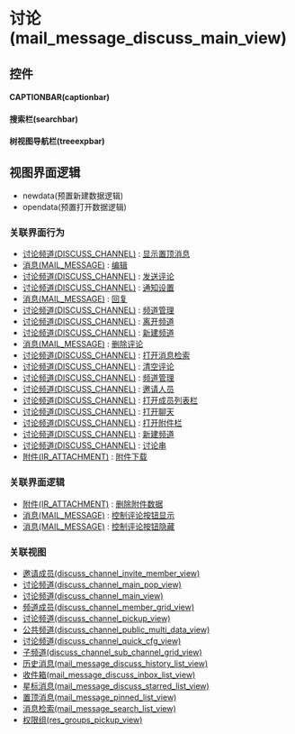 # 讨论(mail_message_discuss_main_view)  <!-- {docsify-ignore-all} -->



## 控件
#### CAPTIONBAR(captionbar)
#### 搜索栏(searchbar)
#### 树视图导航栏(treeexpbar)

## 视图界面逻辑
  * newdata(预置新建数据逻辑)
  * opendata(预置打开数据逻辑)


### 关联界面行为
  * [讨论频道(DISCUSS_CHANNEL)](module/discuss/discuss_channel) : [显示置顶消息](module/discuss/discuss_channel#界面行为)
  * [消息(MAIL_MESSAGE)](module/mail/mail_message) : [编辑](module/mail/mail_message#界面行为)
  * [讨论频道(DISCUSS_CHANNEL)](module/discuss/discuss_channel) : [发送评论](module/discuss/discuss_channel#界面行为)
  * [讨论频道(DISCUSS_CHANNEL)](module/discuss/discuss_channel) : [通知设置](module/discuss/discuss_channel#界面行为)
  * [消息(MAIL_MESSAGE)](module/mail/mail_message) : [回复](module/mail/mail_message#界面行为)
  * [讨论频道(DISCUSS_CHANNEL)](module/discuss/discuss_channel) : [频道管理](module/discuss/discuss_channel#界面行为)
  * [讨论频道(DISCUSS_CHANNEL)](module/discuss/discuss_channel) : [离开频道](module/discuss/discuss_channel#界面行为)
  * [讨论频道(DISCUSS_CHANNEL)](module/discuss/discuss_channel) : [新建频道](module/discuss/discuss_channel#界面行为)
  * [消息(MAIL_MESSAGE)](module/mail/mail_message) : [删除评论](module/mail/mail_message#界面行为)
  * [讨论频道(DISCUSS_CHANNEL)](module/discuss/discuss_channel) : [打开消息检索](module/discuss/discuss_channel#界面行为)
  * [讨论频道(DISCUSS_CHANNEL)](module/discuss/discuss_channel) : [清空评论](module/discuss/discuss_channel#界面行为)
  * [讨论频道(DISCUSS_CHANNEL)](module/discuss/discuss_channel) : [频道管理](module/discuss/discuss_channel#界面行为)
  * [讨论频道(DISCUSS_CHANNEL)](module/discuss/discuss_channel) : [邀请人员](module/discuss/discuss_channel#界面行为)
  * [讨论频道(DISCUSS_CHANNEL)](module/discuss/discuss_channel) : [打开成员列表栏](module/discuss/discuss_channel#界面行为)
  * [讨论频道(DISCUSS_CHANNEL)](module/discuss/discuss_channel) : [打开聊天](module/discuss/discuss_channel#界面行为)
  * [讨论频道(DISCUSS_CHANNEL)](module/discuss/discuss_channel) : [打开附件栏](module/discuss/discuss_channel#界面行为)
  * [讨论频道(DISCUSS_CHANNEL)](module/discuss/discuss_channel) : [新建频道](module/discuss/discuss_channel#界面行为)
  * [讨论频道(DISCUSS_CHANNEL)](module/discuss/discuss_channel) : [讨论串](module/discuss/discuss_channel#界面行为)
  * [附件(IR_ATTACHMENT)](module/base/ir_attachment) : [附件下载](module/base/ir_attachment#界面行为)

### 关联界面逻辑
  * [附件(IR_ATTACHMENT)](module/base/ir_attachment) : [删除附件数据](module/base/ir_attachment/uilogic/delete_attachment)
  * [消息(MAIL_MESSAGE)](module/mail/mail_message) : [控制评论按钮显示](module/mail/mail_message/uilogic/comment_icon_show)
  * [消息(MAIL_MESSAGE)](module/mail/mail_message) : [控制评论按钮隐藏](module/mail/mail_message/uilogic/comment_icon_hidden)

### 关联视图
  * [邀请成员(discuss_channel_invite_member_view)](app/view/discuss_channel_invite_member_view)
  * [讨论频道(discuss_channel_main_pop_view)](app/view/discuss_channel_main_pop_view)
  * [讨论频道(discuss_channel_main_view)](app/view/discuss_channel_main_view)
  * [频道成员(discuss_channel_member_grid_view)](app/view/discuss_channel_member_grid_view)
  * [讨论频道(discuss_channel_pickup_view)](app/view/discuss_channel_pickup_view)
  * [公共频道(discuss_channel_public_multi_data_view)](app/view/discuss_channel_public_multi_data_view)
  * [讨论频道(discuss_channel_quick_cfg_view)](app/view/discuss_channel_quick_cfg_view)
  * [子频道(discuss_channel_sub_channel_grid_view)](app/view/discuss_channel_sub_channel_grid_view)
  * [历史消息(mail_message_discuss_history_list_view)](app/view/mail_message_discuss_history_list_view)
  * [收件箱(mail_message_discuss_inbox_list_view)](app/view/mail_message_discuss_inbox_list_view)
  * [星标消息(mail_message_discuss_starred_list_view)](app/view/mail_message_discuss_starred_list_view)
  * [置顶消息(mail_message_pinned_list_view)](app/view/mail_message_pinned_list_view)
  * [消息检索(mail_message_search_list_view)](app/view/mail_message_search_list_view)
  * [权限组(res_groups_pickup_view)](app/view/res_groups_pickup_view)

<script>
 const { createApp } = Vue
  createApp({
    data() {
      return {

      }
    }
  }).use(ElementPlus).mount('#app')
</script>